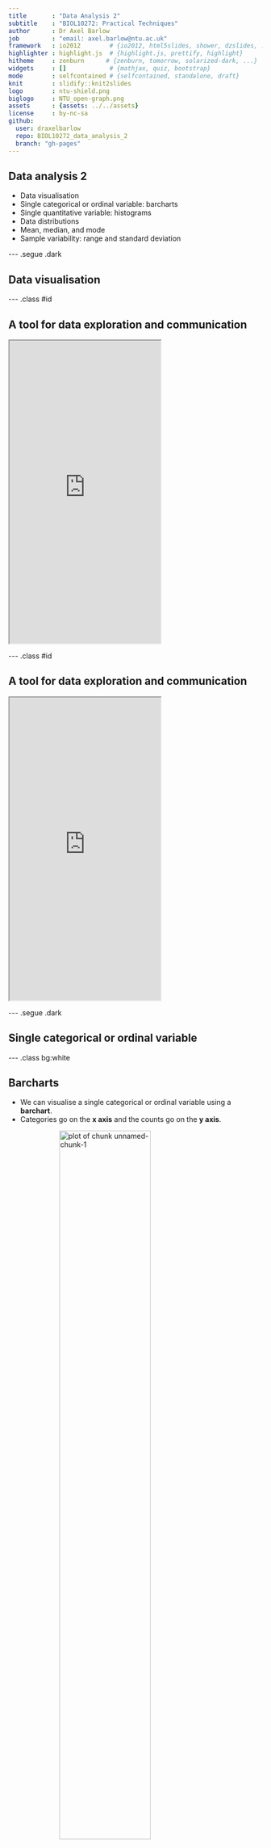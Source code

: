 ```yaml
---
title       : "Data Analysis 2"
subtitle    : "BIOL10272: Practical Techniques"
author      : Dr Axel Barlow
job         : "email: axel.barlow@ntu.ac.uk"
framework   : io2012        # {io2012, html5slides, shower, dzslides, ...}
highlighter : highlight.js  # {highlight.js, prettify, highlight}
hitheme     : zenburn      # {zenburn, tomorrow, solarized-dark, ...}
widgets     : []            # {mathjax, quiz, bootstrap}
mode        : selfcontained # {selfcontained, standalone, draft}
knit        : slidify::knit2slides
logo        : ntu-shield.png
biglogo     : NTU_open-graph.png
assets      : {assets: ../../assets}
license     : by-nc-sa
github:
  user: draxelbarlow
  repo: BIOL10272_data_analysis_2
  branch: "gh-pages"
---
```




<!-- adding bold and italic options -->
<style>
em {
  font-style: italic
}
strong {
  font-weight: bold;
}
</style>

## Data analysis 2

- Data visualisation
- Single categorical or ordinal variable: barcharts
- Single quantitative variable: histograms
- Data distributions
- Mean, median, and mode
- Sample variability: range and standard deviation

--- .segue .dark 

## Data visualisation

--- .class #id

## A tool for data exploration and communication

<iframe src = 'https://www.gisaid.org/' height='600px'></iframe>

--- .class #id

## A tool for data exploration and communication

<iframe src = 'https://graphics.reuters.com/world-coronavirus-tracker-and-maps/vaccination-rollout-and-access/' height='600px'></iframe>

--- .segue .dark 

## Single categorical or ordinal variable

--- .class bg:white

## Barcharts

- We can visualise a single categorical or ordinal variable using a **barchart**.
- Categories go on the **x axis** and the counts go on the **y axis**.

<img src="assets/fig/unnamed-chunk-1-1.png" title="plot of chunk unnamed-chunk-1" alt="plot of chunk unnamed-chunk-1" width="60%" height="60%" style="display: block; margin: auto;" />

--- .class #id

## Barchart example

- Human mitochondrial DNA; 4 nucleotides (A,C,G,T); 16,568 bp


```
##                                                                                    V1
## 1  GATCACAGGTCTATCACCCTATTAACCACTCACGGGAGCTCTCCATGCATTTGGTATTTTCGTCTGGGGGGTGTGCACGCGA
## 2  TAGCATTGCGAGACGCTGGAGCCGGAGCACCCTATGTCGCAGTATCTGTCTTTGATTCCTGCCCCATCCCATTATTTATCGC
## 3  ACCTACGTTCAATATTACAGGCGAACATACTTACTAAAGTGTGTTAATTAATTAATGCTTGTAGGACATAATAATAACAATT
## 4  GAATGTCTGCACAGCCGCTTTCCACACAGACATCATAACAAAAAATTTCCACCAAACCCCCCCTCCCCCGCTTCTGGCCACA
## 5  GCACTTAAACACATCTCTGCCAAACCCCAAAAACAAAGAACCCTAACACCAGCCTAACCAGATTTCAAATTTTATCTTTTGG
## 6  CGGTATGCACTTTTAACAGTCACCCCCCAACTAACACATTATTTTCCCCTCCCACTCCCATACTACTAATCTCATCAATACA
## 7  ACCCCCGCCCATCCTACCCAGCACACACACACCGCTGCTAACCCCATACCCCGAACCAACCAAACCCCAAAGACACCCCCCA
## 8  CAGTTTATGTAGCTTACCTCCTCAAAGCAATACACTGAAAATGTTTAGACGGGCTCACATCACCCCATAAACAAATAGGTTT
## 9  GGTCCTAGCCTTTCTATTAGCTCTTAGTAAGATTACACATGCAAGCATCCCCGTTCCAGTGAGTTCACCCTCTAAATCACCA
## 10 CGATCAAAAGGGACAAGCATCAAGCACGCAGCAATGCAGCTCAAAACGCTTAGCCTAGCCACACCCCCACGGGAAACAGCAG
## 11 TGATTAACCTTTAGCAATAAACGAAAGTTTAACTAAGCTATACTAACCCCAGGGTTGGTCAATTTCGTGCCAGCCACCGCGG
## 12 TCACACGATTAACCCAAGTCAATAGAAGCCGGCGTAAAGAGTGTTTTAGATCACCCCCTCCCCAATAAAGCTAAAACTCACC
## 13 TGAGTTGTAAAAAACTCCAGTTGACACAAAATAGACTACGAAAGTGGCTTTAACATATCTGAACACACAATAGCTAAGACCC
```

--- .class bg:white

## Barchart example

- Human mitochondrial DNA; 4 nucleotides (A,C,G,T); 16,568 bp

<img src="assets/fig/unnamed-chunk-3-1.png" title="plot of chunk unnamed-chunk-3" alt="plot of chunk unnamed-chunk-3" width="65%" height="65%" style="display: block; margin: auto;" />

--- .segue .dark 

## Single quantitative variable

--- .class bg:white

## Histograms

- We can visualise a single quantitative variable (continuous or discrete) using a histogram
- First we need to bin our data: sort into non-overlapping intervals of equal size
- The bins go on the x axis and the counts go on the y axis.

<img src="assets/fig/unnamed-chunk-4-1.png" title="plot of chunk unnamed-chunk-4" alt="plot of chunk unnamed-chunk-4" width="50%" height="50%" style="display: block; margin: auto;" />

--- &twocol bg:white

## Difference between barcharts and histograms

- Typically barcharts will have spaces between the bars
- In histograms, the bars are always touching
- Barchart x axes are categorical
- Histogram x axes are quantitative (typically have units)

*** =left

**Barchart**

<img src="assets/fig/unnamed-chunk-5-1.png" title="plot of chunk unnamed-chunk-5" alt="plot of chunk unnamed-chunk-5" width="100%" height="100%" style="display: block; margin: auto;" />

*** =right

**Histogram**

<img src="assets/fig/unnamed-chunk-6-1.png" title="plot of chunk unnamed-chunk-6" alt="plot of chunk unnamed-chunk-6" width="100%" height="100%" style="display: block; margin: auto;" />

--- &twocol

## Histogram example

*** =left

- Heights of 898 people, in metres 


```
##    height
## 1    1.86
## 2    1.76
## 3    1.75
## 4    1.75
## 5    1.87
## 6    1.84
## 7    1.66
## 8    1.66
## 9    1.80
## 10   1.73
## 11   1.79
## 12   1.74
## 13   1.70
```

*** =right

- Binned data


```
##    start finish counts
## 1   1.40   1.45      3
## 2   1.45   1.50      3
## 3   1.50   1.55     44
## 4   1.55   1.60    122
## 5   1.60   1.65    163
## 6   1.65   1.70    171
## 7   1.70   1.75    149
## 8   1.75   1.80    146
## 9   1.80   1.85     76
## 10  1.85   1.90     13
## 11  1.90   1.95      6
## 12  1.95   2.00      1
## 13  2.00   2.05      1
```

--- .class bg:white

## Histogram example

- Using 14 bins

<img src="assets/fig/unnamed-chunk-9-1.png" title="plot of chunk unnamed-chunk-9" alt="plot of chunk unnamed-chunk-9" width="60%" height="60%" style="display: block; margin: auto;" />

--- .class bg:white

## Effect of bin size

- Using 7 bins

<img src="assets/fig/unnamed-chunk-10-1.png" title="plot of chunk unnamed-chunk-10" alt="plot of chunk unnamed-chunk-10" width="60%" height="60%" style="display: block; margin: auto;" />

--- .class bg:white

## Effect of bin size

- Using 28 bins

<img src="assets/fig/unnamed-chunk-11-1.png" title="plot of chunk unnamed-chunk-11" alt="plot of chunk unnamed-chunk-11" width="60%" height="60%" style="display: block; margin: auto;" />

--- .segue .dark 

## Data distribution

--- &twocol bg:white

## Data distribution

- The shape of the histogram can be called a **distribution**
- Height is an example of the **normal distribution**
- It looks (more or less) like a symmetrical bell
- Very tall and very short people are rare, most people are around the middle
- Many other variables: birth weight, blood pressure, measurement error

*** =left

<img src="./assets/img/church-bell-152195.svg" title="plot of chunk unnamed-chunk-12" alt="plot of chunk unnamed-chunk-12" width="50%" style="display: block; margin: auto;" />

*** =right

<img src="assets/fig/unnamed-chunk-13-1.png" title="plot of chunk unnamed-chunk-13" alt="plot of chunk unnamed-chunk-13" width="100%" height="50%" style="display: block; margin: auto;" />

--- .class bg:white

## Describing distributions for quantitative variables

<img src="assets/fig/unnamed-chunk-14-1.png" title="plot of chunk unnamed-chunk-14" alt="plot of chunk unnamed-chunk-14" width="100%" height="100%" style="display: block; margin: auto;" />

--- .segue .dark 

## Mean, median, and mode

--- &twocol

## An average

- An average describes the central position of the distribution
- It summarises the entire distribution in a single value

*** =left

- We use three types: 
  + `mean`
  + `median`
  + `mode`

*** =right

<img src="assets/fig/unnamed-chunk-15-1.png" title="plot of chunk unnamed-chunk-15" alt="plot of chunk unnamed-chunk-15" width="100%" style="display: block; margin: auto;" />

--- .class #id

## How are they calculated?

### Mean
  + Add all values together and divide by number of observations
  + Good for continuous quantitative variables, discrete variables may need rounding

### Median
  + Arrange values from smallest to largest and pick the middle one
  + Good for ordinal and quantitative continuous and discrete variables

### Mode
  + The most frequently occurring value
  + Good for ordinal and discrete quantitative variables

--- .class #id

## Quantitative discrete variable example

```console
1  2  3  3  4  4  4  5  5  5  5  6  6  6  7  7  8  9 10
```

### Mean

```console
1+2+3+3+4+4+4+5+5+5+5+6+6+6+7+7+8+9+10 = 100
100 / 19 = 5.263158
```
### Median

```console
5
```

### Mode

```console
5
```

--- &twocol bg:white

## Continuous variable example

- Height of 500 women, plotted as a histogram

*** =left

<img src="assets/fig/unnamed-chunk-16-1.png" title="plot of chunk unnamed-chunk-16" alt="plot of chunk unnamed-chunk-16" width="100%" height="100%" style="display: block; margin: auto;" />

*** =right

<span style="color:#7570B3; font-weight:bold">mean = 1.651378</span>  
<span style="color:#D95F02; font-weight:bold">median = 1.6475637</span>

  >- Mean and median are virtually identical
  >- A feature of the normal distribution
  >- So why do we need different measures?
  >- Not all variables are normally distributed

--- &twocol bg:white

## Ancient DNA fragment length

- DNA in ancient samples is highly fragmented
- The fragment lengths have a **skewed distribution**

*** =left

<img src="assets/fig/unnamed-chunk-17-1.png" title="plot of chunk unnamed-chunk-17" alt="plot of chunk unnamed-chunk-17" width="100%" height="100%" style="display: block; margin: auto;" />
*** =right

<img src="./assets/img/Dz_cat_resized.png" title="plot of chunk unnamed-chunk-18" alt="plot of chunk unnamed-chunk-18" width="75%" />

800 year old cat (Carl Vivian, Uni Leicester)

<span style="color:#7570B3; font-weight:bold">mean = 45.8054171</span>  
<span style="color:#D95F02; font-weight:bold">median = 41</span>  
<span style="color:#E7298A; font-weight:bold">mode = 31</span>

--- .segue .dark 

## Sample variability

--- .class bg:white

## An average doesn't give the whole picture

<img src="assets/fig/unnamed-chunk-19-1.png" title="plot of chunk unnamed-chunk-19" alt="plot of chunk unnamed-chunk-19" width="95%" height="95%" style="display: block; margin: auto;" />

--- .class #id

## Sample variability

- **Variability** describes how narrow or spread out the distribution is
- Also called **dispersion**, **scatter** or **spread**
- We will look at two ways of measuring variability:

### Range

- The maximum minus the minimum values

### Standard deviation

- More complex
- Positive number in same units as the data
- Bigger numbers indicate higher variability

--- .class bg:white

## Range

<img src="assets/fig/unnamed-chunk-20-1.png" title="plot of chunk unnamed-chunk-20" alt="plot of chunk unnamed-chunk-20" width="95%" height="95%" style="display: block; margin: auto;" />

- **Mean = 15.0149312**
- <span style="color:#7570B3; font-weight:bold">Range = 27.6507856 - 3.017839 = 24.6329467</span> 

--- .class #id

## Standard deviation

- Complex mathematical formula, the value is easy to understand
- In research science, we would just use a computer to calculate!
- square root (sum of squared differences from mean, divided by sample size minus 1)

Human|Height|Mean|Difference|Squared
-----|------|----|----------|-------
1|160|165.33|-5.33|28.44
2|166|165.33|0.67|0.44
3|168|165.33|2.67|7.11
4|161|165.33|-4.33|18.78
5|167|165.33|1.67|2.78
6|170|165.33|4.67|21.78
||||TOTAL|79.33

- SD = square root (sum of squares / 6 - 1) = square root (79.33/5) = **3.98**

--- .class #id

## Or just use a computer


```r
heights <- c(160, 166, 168, 161, 167, 170)
mean(heights)
```

```
## [1] 165.3333
```

```r
sd(heights)
```

```
## [1] 3.983298
```
### Now isn't that easier :)

--- .class bg:white

## Standard deviation and the normal distribution

<img src="assets/fig/unnamed-chunk-22-1.png" title="plot of chunk unnamed-chunk-22" alt="plot of chunk unnamed-chunk-22" width="95%" height="95%" style="display: block; margin: auto;" />

- **Mean = 15.0149312**, <span style="color:#E7298A; font-weight:bold">Standard deviation = 3.0303673</span> 

--- .class bg:white

## Standard deviation and the normal distribution

<img src="assets/fig/unnamed-chunk-23-1.png" title="plot of chunk unnamed-chunk-23" alt="plot of chunk unnamed-chunk-23" width="95%" height="95%" style="display: block; margin: auto;" />

- **Mean = 15.0149312**, <span style="color:#E7298A; font-weight:bold">Standard deviation = 3.0303673</span> 
- 68% of observations fall within 1 SD of the mean, 95% with 2 SDs, and 99.7% within 3 SDs

--- .class #id

## Data analysis 2

- Data visualisation
- Single categorical or ordinal variable: barcharts
- Single quantitative variable: histograms
- Data distributions
- Mean, median, and mode
- Sample variability: range and standard deviatio

--- &thankyou

## Next time

**Analysis of two variables, and hypothesis testing**





